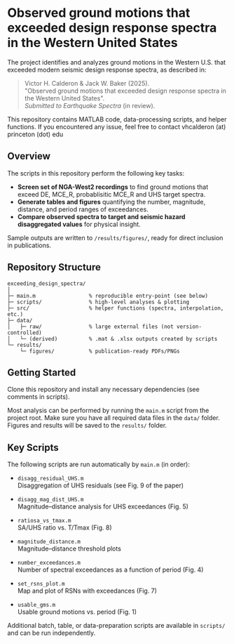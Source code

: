 <!--
SPDX-FileCopyrightText: 2025 Stanford University

SPDX-License-Identifier: MIT
-->

# Observed ground motions that exceeded design response spectra in the Western United States

The project identifies and analyzes ground motions in the Western U.S. that exceeded modern seismic design response spectra, as described in:

> Victor H. Calderon & Jack W. Baker (2025).  
> "Observed ground motions that exceeded design response spectra in the Western United States".  
> *Submitted to Earthquake Spectra* (in review).

This repository contains MATLAB code, data-processing scripts, and helper functions.
If you encountered any issue, feel free to contact vhcalderon (at) princeton (dot) edu

## Overview

The scripts in this repository perform the following key tasks:
- **Screen set of NGA-West2 recordings** to find ground motions that exceed DE, MCE_R, probablisitic MCE_R and UHS target spectra.
- **Generate tables and figures** quantifying the number, magnitude, distance, and period ranges of exceedances.
- **Compare observed spectra to target and seismic hazard disaggregated values** for physical insight.

Sample outputs are written to `/results/figures/`, ready for direct inclusion in publications.

## Repository Structure
```
exceeding_design_spectra/
│
├─ main.m                 % reproducible entry-point (see below)
├─ scripts/               % high-level analyses & plotting
├─ src/                   % helper functions (spectra, interpolation, etc.)
├─ data/
│   ├─ raw/               % large external files (not version-controlled)
│   └─ (derived)          % .mat & .xlsx outputs created by scripts
└─ results/
    └─ figures/           % publication-ready PDFs/PNGs
```
## Getting Started

Clone this repository and install any necessary dependencies (see comments in scripts).

Most analysis can be performed by running the `main.m` script from the project root. Make sure you have all required data files in the `data/` folder. Figures and results will be saved to the `results/` folder.

## Key Scripts

The following scripts are run automatically by `main.m` (in order):

- `disagg_residual_UHS.m`  
  Disaggregation of UHS residuals (see Fig. 9 of the paper)

- `disagg_mag_dist_UHS.m`  
  Magnitude–distance analysis for UHS exceedances (Fig. 5)

- `ratiosa_vs_tmax.m`  
  SA/UHS ratio vs. T/Tmax (Fig. 8)

- `magnitude_distance.m`  
  Magnitude–distance threshold plots

- `number_exceedances.m`  
  Number of spectral exceedances as a function of period (Fig. 4)

- `set_rsns_plot.m`  
  Map and plot of RSNs with exceedances (Fig. 7)

- `usable_gms.m`  
  Usable ground motions vs. period (Fig. 1)

Additional batch, table, or data-preparation scripts are available in `scripts/` and can be run independently.
